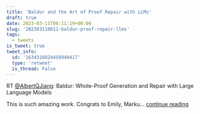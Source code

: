 ```yaml
---
title: 'Baldur and the Art of Proof Repair with LLMs'
draft: true
date: 2023-03-11T06:11:19+00:00
slug: '202303110611-baldur-proof-repair-llms'
tags:
  - tweets
is_tweet: true
tweet_info:
  id: '1634316024458940417'
  type: 'retweet'
  is_thread: False
---
```




RT [@AlbertQJiang](https://x.com/AlbertQJiang): Baldur: Whole-Proof Generation and Repair with Large Language Models

This is such amazing work. Congrats to Emily, Marku… [continue reading](https://x.com/sytelus/status/1634316024458940417)
